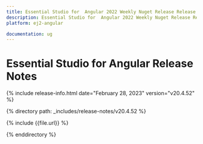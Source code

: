 ```yaml
---
title: Essential Studio for  Angular 2022 Weekly Nuget Release Release Notes  
description: Essential Studio for  Angular 2022 Weekly Nuget Release Release Notes  
platform: ej2-angular

documentation: ug
---
```


# Essential Studio for  Angular   Release Notes  

{% include release-info.html date="February 28, 2023"  version="v20.4.52" %} 

{% directory path: _includes/release-notes/v20.4.52 %}

{% include {{file.url}} %}

{% enddirectory %}


